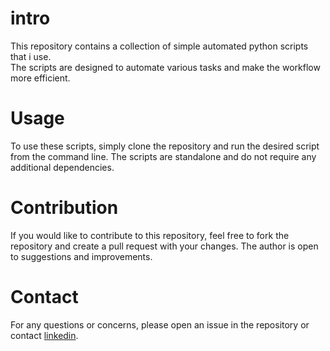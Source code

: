 # intro
This repository contains a collection of simple automated python scripts that i use.  
The scripts are designed to automate various tasks and make the workflow more efficient.

# Usage
To use these scripts, simply clone the repository and run the desired script from the command line. The scripts are standalone and do not require any additional dependencies.

# Contribution
If you would like to contribute to this repository, feel free to fork the repository and create a pull request with your changes. The author is open to suggestions and improvements.

# Contact
For any questions or concerns, please open an issue in the repository or contact [linkedin](https://www.linkedin.com/in/aliel-sheikh/).
